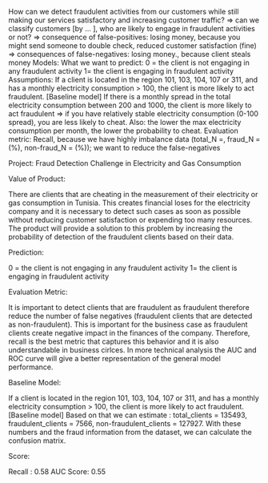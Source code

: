 How can we detect fraudulent activities from our customers while still making our services satisfactory and increasing customer traffic?
=> can we classify customers [by … ], who are likely to engage in fraudulent activities or not?
=> consequence of false-positives: losing money, because you might send someone to double check, reduced customer satisfaction (fine)
=> consequences of false-negatives: losing money., because client steals money
Models:
What we want to predict:
0 = the client is not engaging in any fraudulent activity
1=  the client is engaging in fraudulent activity
Assumptions:
If a client is located in the region 101, 103, 104, 107 or 311, and has a monthly electricity consumption > 100, the client is more likely to act fraudulent. [Baseline model]
If there is a monthly spread in the total electricity consumption between 200 and 1000, the client is more likely to act fraudulent => if you have relatively stable electricity consumption (0-100 spread), you are less likely to cheat.
Also: the lower the max electricity consumption per month, the lower the probability to cheat.
Evaluation metric: Recall, because we have highly imbalance data (total_N =, fraud_N =  (%), non-fraud_N =  (%)); we want to reduce the false-negatives



Project: Fraud Detection Challenge in Electricity and Gas Consumption

Value of Product:

There are clients that are cheating in the measurement of their electricity or gas consumption in Tunisia. 
This creates financial loses for the electricity company and it is necessary to detect such cases as soon as possible without reducing customer satisfaction or expending too many resources.
The product will provide a solution to this problem by increasing the probability of detection of the fraudulent clients based on their data.

Prediction:

0 = the client is not engaging in any fraudulent activity
1=  the client is engaging in fraudulent activity

Evaluation Metric:

It is important to detect clients that are fraudulent as fraudulent therefore reduce the number of false negatives (fraudulent clients that are detected as non-fraudulent).
This is important for the business case as fraudulent clients create negative impact in the finances of the company.
Therefore, recall is the best metric that captures this behavior and it is also understandable in business cirlces.
In more technical analysis the AUC and ROC curve will give a better representation of the general model performance. 

Baseline Model:

If a client is located in the region 101, 103, 104, 107 or 311, and has a monthly electricity consumption > 100, the client is more likely to act fraudulent. [Baseline model]
Based on that we can estimate : total_clients = 135493, fraudulent_clients = 7566, non-fraudulent_clients = 127927.
With these numbers and the fraud information from the dataset, we can calculate the confusion matrix.

Score:

Recall : 0.58
AUC Score:  0.55